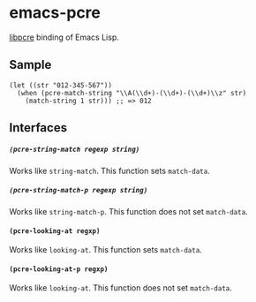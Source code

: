 # emacs-pcre

[libpcre](http://www.pcre.org/) binding of Emacs Lisp.

## Sample

``` emacs-lisp
(let ((str "012-345-567"))
  (when (pcre-match-string "\\A(\\d+)-(\\d+)-(\\d+)\\z" str)
    (match-string 1 str))) ;; => 012
```

## Interfaces

##### `(pcre-string-match regexp string)`

Works like `string-match`. This function sets `match-data`.

##### `(pcre-string-match-p regexp string)`

Works like `string-match-p`. This function does not set `match-data`.

#### `(pcre-looking-at regxp)`

Works like `looking-at`. This function sets `match-data`.

#### `(pcre-looking-at-p regxp)`

Works like `looking-at`. This function does not set `match-data`.
